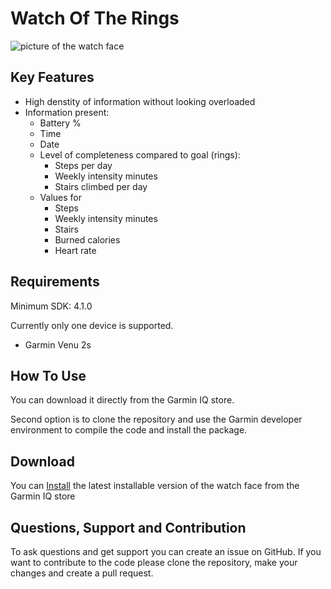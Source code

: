 # Watch Of The Rings

![picture of the watch face](https://github.com/patrickpl/WatchOfTheRings/blob/master/watchface.png)

## Key Features

* High denstity of information without looking overloaded
* Information present:
  * Battery %
  * Time
  * Date
  * Level of completeness compared to goal (rings):
    * Steps per day
    * Weekly intensity minutes
    * Stairs climbed per day
  * Values for
    * Steps
    * Weekly intensity minutes
    * Stairs
    * Burned calories
    * Heart rate

## Requirements

Minimum SDK: 4.1.0

Currently only one device is supported.

* Garmin Venu 2s

## How To Use

You can download it directly from the Garmin IQ store.

Second option is to clone the repository and use the Garmin developer environment to compile the code and install the package.

## Download

You can [Install]() the latest installable version of the watch face from the Garmin IQ store 

## Questions, Support and Contribution

To ask questions and get support you can create an issue on GitHub. If you want to contribute to the code please clone the repository, make your changes and create a pull request.